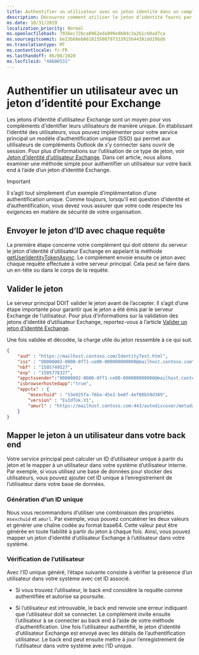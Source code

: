 ```yaml
---
title: Authentifier un utilisateur avec un jeton identité dans un complément
description: Découvrez comment utiliser le jeton d’identité fourni par un complément Outlook pour implémenter l’authentification unique SSO dans votre service.
ms.date: 10/31/2019
localization_priority: Normal
ms.openlocfilehash: 7936ec72bca0962eda999e8b0dc3a2b1c60ad7ca
ms.sourcegitcommit: be23b68eb661015508797333915b44381dd29bdb
ms.translationtype: MT
ms.contentlocale: fr-FR
ms.lasthandoff: 06/08/2020
ms.locfileid: "44606531"
---
```

# <a name="authenticate-a-user-with-an-identity-token-for-exchange"></a>Authentifier un utilisateur avec un jeton d’identité pour Exchange

Les jetons d’identité d’utilisateur Exchange sont un moyen pour vos compléments d'identifier leurs utilisateurs de manière unique.
 En établissant l’identité des utilisateurs, vous pouvez implémenter pour votre service principal un modèle d’authentification unique (SSO) qui permet aux utilisateurs de compléments Outlook de s’y connecter sans ouvrir de session.
 Pour plus d’informations sur l’utilisation de ce type de jeton, voir [Jeton d’identité d’utilisateur Exchange](authentication.md#exchange-user-identity-token). Dans cet article, nous allons examiner une méthode simple pour authentifier un utilisateur sur votre back end à l’aide d’un jeton d’identité Exchange.


> [!IMPORTANT]
> Il s’agit tout simplement d’un exemple d’implémentation d’une authentification unique. Comme toujours, lorsqu’il est question d’identité et d’authentification, vous devez vous assurer que votre code respecte les exigences en matière de sécurité de votre organisation.

## <a name="send-the-id-token-with-each-request"></a>Envoyer le jeton d’ID avec chaque requête

La première étape concerne votre complément qui doit obtenir du serveur le jeton d’identité d’utilisateur Exchange en appelant la méthode [getUserIdentityTokenAsync](../reference/objectmodel/preview-requirement-set/office.context.mailbox.md#methods). Le complément envoie ensuite ce jeton avec chaque requête effectuée à votre serveur principal. Cela peut se faire dans un en-tête ou dans le corps de la requête.

## <a name="validate-the-token"></a>Valider le jeton

Le serveur principal DOIT valider le jeton avant de l’accepter. Il s’agit d’une étape importante pour garantir que le jeton a été émis par le serveur Exchange de l’utilisateur. Pour plus d’informations sur la validation des jetons d’identité d’utilisateur Exchange, reportez-vous à l’article [Valider un jeton d’identité Exchange](validate-an-identity-token.md).

Une fois validée et décodée, la charge utile du jeton ressemble à ce qui suit.

```json
{ 
    "aud" : "https://mailhost.contoso.com/IdentityTest.html",
    "iss" : "00000002-0000-0ff1-ce00-000000000000@mailhost.contoso.com",
    "nbf" : "1505749527",
    "exp" : "1505778327",
    "appctxsender":"00000002-0000-0ff1-ce00-000000000000@mailhost.context.com",
    "isbrowserhostedapp":"true",
    "appctx" : {
        "msexchuid" : "53e925fa-76ba-45e1-be0f-4ef08b59d389",
        "version" : "ExIdTok.V1",
        "amurl" : "https://mailhost.contoso.com:443/autodiscover/metadata/json/1"
    }
}
```

## <a name="map-the-token-to-a-user-in-your-backend"></a>Mapper le jeton à un utilisateur dans votre back end


Votre service principal peut calculer un ID d’utilisateur unique à partir du jeton et le mapper à un utilisateur dans votre système d’utilisateur interne. Par exemple, si vous utilisez une base de données pour stocker des utilisateurs, vous pouvez ajouter cet ID unique à l’enregistrement de l’utilisateur dans votre base de données.

### <a name="generate-a-unique-id"></a>Génération d’un ID unique

Nous vous recommandons d’utiliser une combinaison des propriétés `msexchuid` et `amurl`. Par exemple, vous pouvez concaténer les deux valeurs et générer une chaîne codée au format base64. Cette valeur peut être générée en toute fiabilité à partir du jeton à chaque fois. Ainsi, vous pouvez mapper un jeton d’identité d’utilisateur Exchange à l’utilisateur dans votre système.

### <a name="check-the-user"></a>Vérification de l’utilisateur

Avec l’ID unique généré, l’étape suivante consiste à vérifier la présence d’un utilisateur dans votre système avec cet ID associé.

- Si vous trouvez l’utilisateur, le back end considère la requête comme authentifiée et autorise sa poursuite.


- Si l’utilisateur est introuvable, le back end renvoie une erreur indiquant que l’utilisateur doit se connecter. 
 Le complément invite ensuite l’utilisateur à se connecter au back end à l’aide de votre méthode d’authentification.
 Une fois l’utilisateur authentifié, le jeton d’identité d’utilisateur Exchange est envoyé avec les détails de l’authentification utilisateur. Le back end peut ensuite mettre à jour l’enregistrement de l’utilisateur dans votre système avec l’ID unique.

